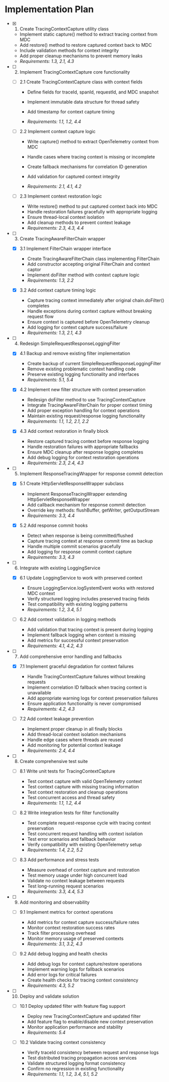 # Implementation Plan

- [x] 1. Create TracingContextCapture utility class


  - Implement static capture() method to extract tracing context from MDC
  - Add restore() method to restore captured context back to MDC
  - Include validation methods for context integrity
  - Add proper cleanup mechanisms to prevent memory leaks
  - _Requirements: 1.3, 2.1, 4.3_


- [ ] 2. Implement TracingContextCapture core functionality
  - [ ] 2.1 Create TracingContextCapture class with context fields
    - Define fields for traceId, spanId, requestId, and MDC snapshot
    - Implement immutable data structure for thread safety
    - Add timestamp for context capture timing

    - _Requirements: 1.1, 1.2, 4.4_

  - [ ] 2.2 Implement context capture logic
    - Write capture() method to extract OpenTelemetry context from MDC
    - Handle cases where tracing context is missing or incomplete
    - Create fallback mechanisms for correlation ID generation


    - Add validation for captured context integrity
    - _Requirements: 2.1, 4.1, 4.2_

  - [ ] 2.3 Implement context restoration logic
    - Write restore() method to put captured context back into MDC
    - Handle restoration failures gracefully with appropriate logging
    - Ensure thread-local context isolation
    - Add cleanup methods to prevent context leakage
    - _Requirements: 2.3, 4.3, 4.4_

- [ ] 3. Create TracingAwareFilterChain wrapper
  - [x] 3.1 Implement FilterChain wrapper interface


    - Create TracingAwareFilterChain class implementing FilterChain
    - Add constructor accepting original FilterChain and context captor
    - Implement doFilter method with context capture logic
    - _Requirements: 1.3, 2.2_

  - [x] 3.2 Add context capture timing logic



    - Capture tracing context immediately after original chain.doFilter() completes
    - Handle exceptions during context capture without breaking request flow
    - Ensure context is captured before OpenTelemetry cleanup
    - Add logging for context capture success/failure
    - _Requirements: 1.3, 2.1, 4.3_

- [ ] 4. Redesign SimpleRequestResponseLoggingFilter
  - [x] 4.1 Backup and remove existing filter implementation


    - Create backup of current SimpleRequestResponseLoggingFilter
    - Remove existing problematic context handling code
    - Preserve existing logging functionality and interfaces
    - _Requirements: 5.1, 5.4_

  - [x] 4.2 Implement new filter structure with context preservation


    - Redesign doFilter method to use TracingContextCapture
    - Integrate TracingAwareFilterChain for proper context timing
    - Add proper exception handling for context operations
    - Maintain existing request/response logging functionality
    - _Requirements: 1.1, 1.2, 2.1, 2.2_

  - [x] 4.3 Add context restoration in finally block


    - Restore captured tracing context before response logging
    - Handle restoration failures with appropriate fallbacks
    - Ensure MDC cleanup after response logging completes
    - Add debug logging for context restoration operations
    - _Requirements: 2.3, 2.4, 4.3_

- [ ] 5. Implement ResponseTracingWrapper for response commit detection
  - [x] 5.1 Create HttpServletResponseWrapper subclass




    - Implement ResponseTracingWrapper extending HttpServletResponseWrapper
    - Add callback mechanism for response commit detection
    - Override key methods: flushBuffer, getWriter, getOutputStream
    - _Requirements: 3.3, 4.4_

  - [x] 5.2 Add response commit hooks


    - Detect when response is being committed/flushed
    - Capture tracing context at response commit time as backup
    - Handle multiple commit scenarios gracefully
    - Add logging for response commit context capture
    - _Requirements: 3.3, 4.3_

- [ ] 6. Integrate with existing LoggingService
  - [x] 6.1 Update LoggingService to work with preserved context


    - Ensure LoggingService.logSystemEvent works with restored MDC context
    - Verify structured logging includes preserved tracing fields
    - Test compatibility with existing logging patterns
    - _Requirements: 1.2, 3.4, 5.1_




  - [ ] 6.2 Add context validation in logging methods
    - Add validation that tracing context is present during logging
    - Implement fallback logging when context is missing
    - Add metrics for successful context preservation
    - _Requirements: 4.1, 4.2, 4.3_

- [ ] 7. Add comprehensive error handling and fallbacks
  - [x] 7.1 Implement graceful degradation for context failures


    - Handle TracingContextCapture failures without breaking requests
    - Implement correlation ID fallback when tracing context is unavailable
    - Add appropriate warning logs for context preservation failures
    - Ensure application functionality is never compromised
    - _Requirements: 4.2, 4.3_

  - [ ] 7.2 Add context leakage prevention
    - Implement proper cleanup in all finally blocks
    - Add thread-local context isolation mechanisms
    - Handle edge cases where threads are reused
    - Add monitoring for potential context leakage
    - _Requirements: 2.4, 4.4_

- [ ] 8. Create comprehensive test suite
  - [ ] 8.1 Write unit tests for TracingContextCapture
    - Test context capture with valid OpenTelemetry context
    - Test context capture with missing tracing information
    - Test context restoration and cleanup operations
    - Test concurrent access and thread safety
    - _Requirements: 1.1, 1.2, 4.4_

  - [ ] 8.2 Write integration tests for filter functionality
    - Test complete request-response cycle with tracing context preservation
    - Test concurrent request handling with context isolation
    - Test error scenarios and fallback behavior
    - Verify compatibility with existing OpenTelemetry setup
    - _Requirements: 1.4, 2.2, 5.2_

  - [ ] 8.3 Add performance and stress tests
    - Measure overhead of context capture and restoration
    - Test memory usage under high concurrent load
    - Validate no context leakage between requests
    - Test long-running request scenarios
    - _Requirements: 3.3, 4.4, 5.3_

- [ ] 9. Add monitoring and observability
  - [ ] 9.1 Implement metrics for context operations
    - Add metrics for context capture success/failure rates
    - Monitor context restoration success rates
    - Track filter processing overhead
    - Monitor memory usage of preserved contexts
    - _Requirements: 3.1, 3.2, 4.3_

  - [ ] 9.2 Add debug logging and health checks
    - Add debug logs for context capture/restore operations
    - Implement warning logs for fallback scenarios
    - Add error logs for critical failures
    - Create health checks for tracing context consistency
    - _Requirements: 4.3, 5.2_

- [ ] 10. Deploy and validate solution
  - [ ] 10.1 Deploy updated filter with feature flag support
    - Deploy new TracingContextCapture and updated filter
    - Add feature flag to enable/disable new context preservation
    - Monitor application performance and stability
    - _Requirements: 5.4_

  - [ ] 10.2 Validate tracing context consistency
    - Verify traceId consistency between request and response logs
    - Test distributed tracing propagation across services
    - Validate structured logging format consistency
    - Confirm no regression in existing functionality
    - _Requirements: 1.1, 1.2, 3.4, 5.1, 5.2_